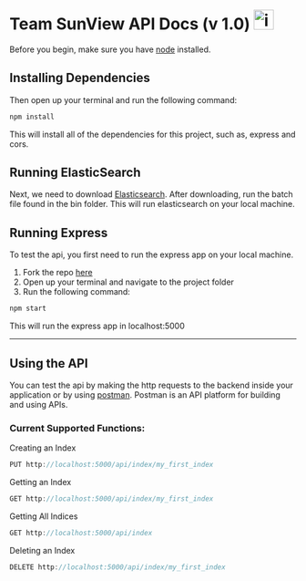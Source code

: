 # Team SunView API Docs (v 1.0) <img src="https://cdn-icons.flaticon.com/png/512/2995/premium/2995489.png?token=exp=1634671390~hmac=62e0939e9ed7d434ee52fa7ad5f9d65c" alt="icon by flaticon" width="35" height="35" />
Before you begin, make sure you have [node](https://nodejs.org/en/download/ "Node Installation") installed. 
## Installing Dependencies
Then open up your terminal and run the following command:
```JavaScript
npm install
```
This will install all of the dependencies for this project, such as, express and cors. 
## Running ElasticSearch
Next, we need to download [Elasticsearch](https://www.elastic.co/elasticsearch/ "Elasticsearch Installation"). After downloading, run the batch file found in the bin folder. This will run elasticsearch on your local machine.
## Running Express
To test the api, you first need to run the express app on your local machine.
1. Fork the repo [here](https://github.com/kbsanchez/Team-SunView.git "Github Repo")
2. Open up your terminal and navigate to the project folder
3. Run the following command:
```Javascript
npm start
```
This will run the express app in localhost:5000
***
## Using the API 
You can test the api by making the http requests to the backend inside your application or by using [postman](https://www.postman.com/downloads/ "Postman Download"). Postman is an API platform for building and using APIs.

### **Current Supported Functions:**

Creating an Index
```JavaScript
PUT http://localhost:5000/api/index/my_first_index
```
Getting an Index
```JavaScript
GET http://localhost:5000/api/index/my_first_index
```
Getting All Indices
```JavaScript
GET http://localhost:5000/api/index
```
Deleting an Index
```JavaScript
DELETE http://localhost:5000/api/index/my_first_index
```
